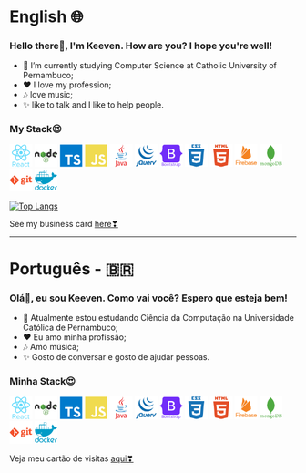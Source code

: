 # English 🌐
### Hello there👋, I'm Keeven. How are you? I hope you're well!
* 🚀 I’m currently studying Computer Science at Catholic University of Pernambuco;
* ❤ I love my profession;
* 🎶 love music;
* ✨ like to talk and I like to help people.

### My Stack😍
<img alt="React" width="40px" src="https://raw.githubusercontent.com/devicons/devicon/master/icons/react/react-original-wordmark.svg"> <img alt="NodeJS" width="40px" src="https://raw.githubusercontent.com/devicons/devicon/master/icons/nodejs/nodejs-original-wordmark.svg"> <img alt="TypeScript" width="40px" src="https://raw.githubusercontent.com/devicons/devicon/master/icons/typescript/typescript-plain.svg"> <img alt="JavaScript" width="40px" src="https://raw.githubusercontent.com/devicons/devicon/master/icons/javascript/javascript-plain.svg"> <img alt="Java" width="40px" src="https://raw.githubusercontent.com/devicons/devicon/master/icons/java/java-original-wordmark.svg"> <img alt="JQuery" width="40px" src="https://raw.githubusercontent.com/devicons/devicon/master/icons/jquery/jquery-plain-wordmark.svg"> <img alt="Bootstrap" width="40px" src="https://raw.githubusercontent.com/devicons/devicon/master/icons/bootstrap/bootstrap-plain-wordmark.svg"> <img alt="CSS3" width="40px" src="https://raw.githubusercontent.com/devicons/devicon/master/icons/css3/css3-plain-wordmark.svg"> <img alt="HTML5" width="40px" src="https://raw.githubusercontent.com/devicons/devicon/master/icons/html5/html5-plain-wordmark.svg"> <img alt="Firebase" width="40px" src="https://raw.githubusercontent.com/devicons/devicon/master/icons/firebase/firebase-plain-wordmark.svg"> <img alt="MongoDB" width="40px" src="https://raw.githubusercontent.com/devicons/devicon/master/icons/mongodb/mongodb-plain-wordmark.svg"> <img alt="Git" width="40px" src="https://raw.githubusercontent.com/devicons/devicon/master/icons/git/git-plain-wordmark.svg"> <img alt="Docker" width="40px" src="https://raw.githubusercontent.com/devicons/devicon/master/icons/docker/docker-plain-wordmark.svg">

[![Top Langs](https://github-readme-stats.vercel.app/api/top-langs/?username=KeevenOliveira&layout=compact&theme=dark)](https://github.com/anuraghazra/github-readme-stats)

See my business card [here❣](https://business-card-git-main.progkeeven.vercel.app/)

***

# Português - 🇧🇷
### Olá👋, eu sou Keeven. Como vai você? Espero que esteja bem!
* 🚀 Atualmente estou estudando Ciência da Computação na Universidade Católica de Pernambuco;
* ❤ Eu amo minha profissão;
* 🎶 Amo música;
* ✨ Gosto de conversar e gosto de ajudar pessoas.

### Minha Stack😍
<img alt="React" width="40px" src="https://raw.githubusercontent.com/devicons/devicon/master/icons/react/react-original-wordmark.svg"> <img alt="NodeJS" width="40px" src="https://raw.githubusercontent.com/devicons/devicon/master/icons/nodejs/nodejs-original-wordmark.svg"> <img alt="TypeScript" width="40px" src="https://raw.githubusercontent.com/devicons/devicon/master/icons/typescript/typescript-plain.svg"> <img alt="JavaScript" width="40px" src="https://raw.githubusercontent.com/devicons/devicon/master/icons/javascript/javascript-plain.svg"> <img alt="Java" width="40px" src="https://raw.githubusercontent.com/devicons/devicon/master/icons/java/java-original-wordmark.svg"> <img alt="JQuery" width="40px" src="https://raw.githubusercontent.com/devicons/devicon/master/icons/jquery/jquery-plain-wordmark.svg"> <img alt="Bootstrap" width="40px" src="https://raw.githubusercontent.com/devicons/devicon/master/icons/bootstrap/bootstrap-plain-wordmark.svg"> <img alt="CSS3" width="40px" src="https://raw.githubusercontent.com/devicons/devicon/master/icons/css3/css3-plain-wordmark.svg"> <img alt="HTML5" width="40px" src="https://raw.githubusercontent.com/devicons/devicon/master/icons/html5/html5-plain-wordmark.svg"> <img alt="Firebase" width="40px" src="https://raw.githubusercontent.com/devicons/devicon/master/icons/firebase/firebase-plain-wordmark.svg"> <img alt="MongoDB" width="40px" src="https://raw.githubusercontent.com/devicons/devicon/master/icons/mongodb/mongodb-plain-wordmark.svg"> <img alt="Git" width="40px" src="https://raw.githubusercontent.com/devicons/devicon/master/icons/git/git-plain-wordmark.svg"> <img alt="Docker" width="40px" src="https://raw.githubusercontent.com/devicons/devicon/master/icons/docker/docker-plain-wordmark.svg">

Veja meu cartão de visitas [aqui❣](https://business-card-git-main.progkeeven.vercel.app/)
<!--
**ProgKeeven/ProgKeeven** is a ✨ _special_ ✨ repository because its `README.md` (this file) appears on your GitHub profile.

Here are some ideas to get you started:

- 🔭 I’m currently working on ...
- 🌱 I’m currently learning ...
- 👯 I’m looking to collaborate on ...
- 🤔 I’m looking for help with ...
- 💬 Ask me about HTML, JavaScript, CSS, React, Node JS, or Bootstrap
- 📫 How to reach me: ...
- 😄 Pronouns: ...
- ⚡ Fun fact: ...
-->
